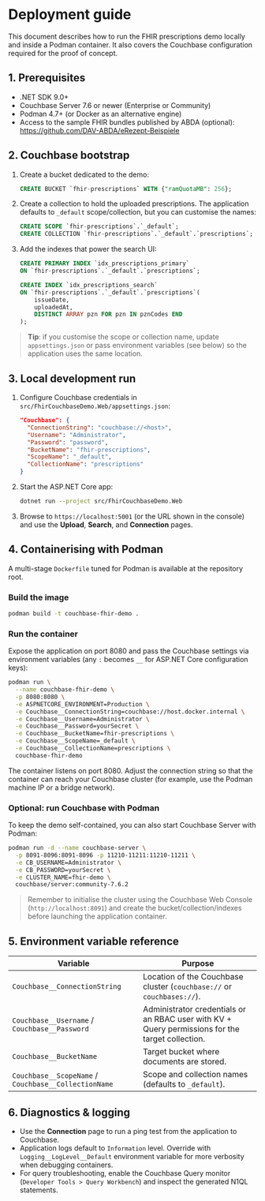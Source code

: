 # Deployment guide

This document describes how to run the FHIR prescriptions demo locally and inside a Podman container. It also covers the Couchbase configuration required for the proof of concept.

## 1. Prerequisites

- .NET SDK 9.0+
- Couchbase Server 7.6 or newer (Enterprise or Community)
- Podman 4.7+ (or Docker as an alternative engine)
- Access to the sample FHIR bundles published by ABDA (optional): <https://github.com/DAV-ABDA/eRezept-Beispiele>

## 2. Couchbase bootstrap

1. Create a bucket dedicated to the demo:
   ```sql
   CREATE BUCKET `fhir-prescriptions` WITH {"ramQuotaMB": 256};
   ```
2. Create a collection to hold the uploaded prescriptions. The application defaults to `_default` scope/collection, but you can customise the names:
   ```sql
   CREATE SCOPE `fhir-prescriptions`.`_default`;
   CREATE COLLECTION `fhir-prescriptions`.`_default`.`prescriptions`;
   ```
3. Add the indexes that power the search UI:
   ```sql
   CREATE PRIMARY INDEX `idx_prescriptions_primary`
   ON `fhir-prescriptions`.`_default`.`prescriptions`;

   CREATE INDEX `idx_prescriptions_search`
   ON `fhir-prescriptions`.`_default`.`prescriptions`(
       issueDate,
       uploadedAt,
       DISTINCT ARRAY pzn FOR pzn IN pznCodes END
   );
   ```

> **Tip**: if you customise the scope or collection name, update `appsettings.json` or pass environment variables (see below) so the application uses the same location.

## 3. Local development run

1. Configure Couchbase credentials in `src/FhirCouchbaseDemo.Web/appsettings.json`:
   ```json
   "Couchbase": {
     "ConnectionString": "couchbase://<host>",
     "Username": "Administrator",
     "Password": "password",
     "BucketName": "fhir-prescriptions",
     "ScopeName": "_default",
     "CollectionName": "prescriptions"
   }
   ```
2. Start the ASP.NET Core app:
   ```bash
   dotnet run --project src/FhirCouchbaseDemo.Web
   ```
3. Browse to `https://localhost:5001` (or the URL shown in the console) and use the **Upload**, **Search**, and **Connection** pages.

## 4. Containerising with Podman

A multi-stage `Dockerfile` tuned for Podman is available at the repository root.

### Build the image
```bash
podman build -t couchbase-fhir-demo .
```

### Run the container

Expose the application on port 8080 and pass the Couchbase settings via environment variables (any `:` becomes `__` for ASP.NET Core configuration keys):

```bash
podman run \
  --name couchbase-fhir-demo \
  -p 8080:8080 \
  -e ASPNETCORE_ENVIRONMENT=Production \
  -e Couchbase__ConnectionString=couchbase://host.docker.internal \
  -e Couchbase__Username=Administrator \
  -e Couchbase__Password=yourSecret \
  -e Couchbase__BucketName=fhir-prescriptions \
  -e Couchbase__ScopeName=_default \
  -e Couchbase__CollectionName=prescriptions \
  couchbase-fhir-demo
```

The container listens on port 8080. Adjust the connection string so that the container can reach your Couchbase cluster (for example, use the Podman machine IP or a bridge network).

### Optional: run Couchbase with Podman

To keep the demo self-contained, you can also start Couchbase Server with Podman:

```bash
podman run -d --name couchbase-server \
  -p 8091-8096:8091-8096 -p 11210-11211:11210-11211 \
  -e CB_USERNAME=Administrator \
  -e CB_PASSWORD=yourSecret \
  -e CLUSTER_NAME=fhir-demo \
  couchbase/server:community-7.6.2
```

> Remember to initialise the cluster using the Couchbase Web Console (`http://localhost:8091`) and create the bucket/collection/indexes before launching the application container.

## 5. Environment variable reference

| Variable | Purpose |
| --- | --- |
| `Couchbase__ConnectionString` | Location of the Couchbase cluster (`couchbase://` or `couchbases://`). |
| `Couchbase__Username` / `Couchbase__Password` | Administrator credentials or an RBAC user with KV + Query permissions for the target collection. |
| `Couchbase__BucketName` | Target bucket where documents are stored. |
| `Couchbase__ScopeName` / `Couchbase__CollectionName` | Scope and collection names (defaults to `_default`). |

## 6. Diagnostics & logging

- Use the **Connection** page to run a ping test from the application to Couchbase.
- Application logs default to `Information` level. Override with `Logging__LogLevel__Default` environment variable for more verbosity when debugging containers.
- For query troubleshooting, enable the Couchbase Query monitor (`Developer Tools > Query Workbench`) and inspect the generated N1QL statements.

